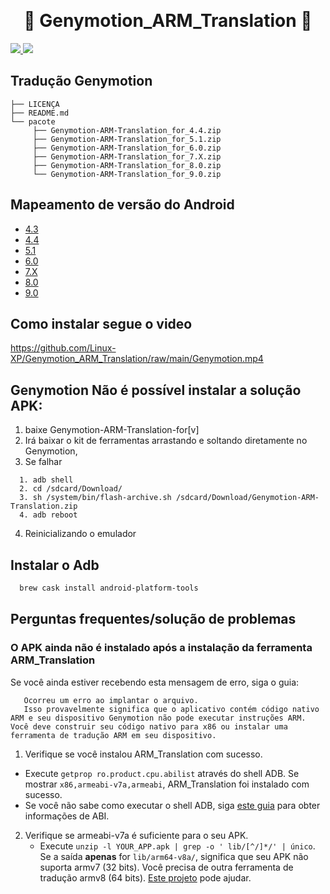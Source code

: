 ​<h1 align="center">:rocket: Genymotion_ARM_Translation :rocket: </h1>

<p alinhar="centro">
<a href="https://github.com/m9rc0">
   <img src="https://img.shields.io/website-up-down-green-red/https/shields.io.svg?label=m9rc0">
</a>
<a href="https://github.com/m9rc0/Genymotion_ARM_Translation">
     <img src="https://img.shields.io/github/license/mashape/apistatus.svg">
</a>
</p>

## Tradução Genymotion

```
├── LICENÇA
├── README.md
└── pacote
     ├── Genymotion-ARM-Translation_for_4.4.zip
     ├── Genymotion-ARM-Translation_for_5.1.zip
     ├── Genymotion-ARM-Translation_for_6.0.zip
     ├── Genymotion-ARM-Translation_for_7.X.zip
     ├── Genymotion-ARM-Translation_for_8.0.zip
     └── Genymotion-ARM-Translation_for_9.0.zip
```

## Mapeamento de versão do Android

* [4.3](/package/Genymotion-ARM-Translation_for_4.3.zip)
* [4.4](/package/Genymotion-ARM-Translation_for_4.4.zip)
* [5.1](/package/Genymotion-ARM-Translation_for_5.1.zip)
* [6.0](/package/Genymotion-ARM-Translation_for_6.0.zip)
* [7.X](/package/Genymotion-ARM-Translation_for_7.X.zip)
* [8.0](/package/Genymotion-ARM-Translation_for_8.0.zip)
* [9.0](/package/Genymotion-ARM-Translation_for_9.0.zip)

## Como instalar segue o video

https://github.com/Linux-XP/Genymotion_ARM_Translation/raw/main/Genymotion.mp4

## Genymotion Não é possível instalar a solução APK:

1. baixe Genymotion-ARM-Translation-for[v]
2. Irá baixar o kit de ferramentas arrastando e soltando diretamente no Genymotion,
3. Se falhar
```
  1. adb shell
  2. cd /sdcard/Download/
  3. sh /system/bin/flash-archive.sh /sdcard/Download/Genymotion-ARM-Translation.zip
  4. adb reboot
```
4. Reinicializando o emulador

## Instalar o Adb

```bash
  brew cask install android-platform-tools
```

## Perguntas frequentes/solução de problemas

### O APK ainda não é instalado após a instalação da ferramenta ARM_Translation

Se você ainda estiver recebendo esta mensagem de erro, siga o guia:

```
   Ocorreu um erro ao implantar o arquivo.
   Isso provavelmente significa que o aplicativo contém código nativo ARM e seu dispositivo Genymotion não pode executar instruções ARM. Você deve construir seu código nativo para x86 ou instalar uma ferramenta de tradução ARM em seu dispositivo.
```

1. Verifique se você instalou ARM_Translation com sucesso.
  - Execute `getprop ro.product.cpu.abilist` através do shell ADB. Se mostrar `x86,armeabi-v7a,armeabi`, ARM_Translation foi instalado com sucesso.
  - Se você não sabe como executar o shell ADB, siga [este guia](https://docs.genymotion.com/desktop/041_Deploying_an_app/#install-the-arm-translation-tools) para obter informações de ABI.

2. Verifique se armeabi-v7a é suficiente para o seu APK.
   - Execute `unzip -l YOUR_APP.apk | grep -o ' lib/[^/]*/' | único`. Se a saída **apenas** for `lib/arm64-v8a/`, significa que seu APK não suporta armv7 (32 bits). Você precisa de outra ferramenta de tradução armv8 (64 bits). [Este projeto](https://github.com/niizam/Genymotion_A11_libhoudini) pode ajudar.
